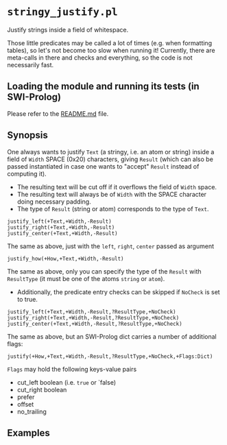 # `stringy_justify.pl`

Justify strings inside a field of whitespace.

Those little predicates may be called a lot of times (e.g. when formatting
tables), so let's not become too slow when running it!
Currently, there are meta-calls in there and checks and everything, so the
code is not necessarily fast.

## Loading the module and running its tests (in SWI-Prolog)

Please refer to the [README.md](README.md) file.

## Synopsis

One always wants to justify `Text` (a stringy, i.e. an atom or string)
inside a field of `Width` SPACE (0x20) characters, giving `Result`
(which can also be passed instantiated in case one wants to "accept"
`Result` instead of computing it).

- The resulting text will be cut off if it overflows the field of
  `Width` space.
- The resulting text will always be of `Width` with the SPACE
  character doing necessary padding.
- The type of `Result` (string or atom) corresponds to the type
  of `Text`.

```
justify_left(+Text,+Width,-Result)
justify_right(+Text,+Width,-Result)
justify_center(+Text,+Width,-Result)
```

The same as above, just with the `left`, `right`, `center`
passed as argument

```
justify_how(+How,+Text,+Width,-Result)
```

The same as above, only you can specify the type of the
`Result` with `ResultType` (it must be one of the atoms
`string` or `atom`).

- Additionally, the predicate entry checks can be skipped
  if `NoCheck` is set to true.

```
justify_left(+Text,+Width,-Result,?ResultType,+NoCheck)
justify_right(+Text,+Width,-Result,?ResultType,+NoCheck)
justify_center(+Text,+Width,-Result,?ResultType,+NoCheck)
```

The same as above, but an SWI-Prolog dict carries a number of additional flags:

```
justify(+How,+Text,+Width,-Result,?ResultType,+NoCheck,+Flags:Dict)
```

`Flags` may hold the following keys-value pairs

- cut_left  boolean (i.e. `true` or `false)
- cut_right boolean
- prefer
- offset
- no_trailing

## Examples


